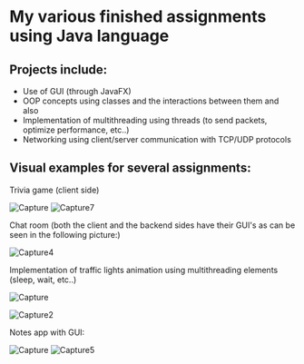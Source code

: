 # My various finished assignments using Java language

## Projects include:
* Use of GUI (through JavaFX)
* OOP concepts using classes and the interactions between them and also 
* Implementation of multithreading using threads (to send packets, optimize performance, etc..)
* Networking using client/server communication with TCP/UDP protocols

## Visual examples for several assignments:

Trivia game (client side)

![Capture](https://github.com/OmerK100/JavaCode/assets/139342166/477d0c4d-9166-4186-b126-0d2610860120)
![Capture7](https://github.com/OmerK100/JavaCode/assets/139342166/0095d33c-f2fd-4beb-8bb3-266ff8569181)


Chat room (both the client and the backend sides have their GUI's as can be seen in the following picture:)

![Capture4](https://github.com/OmerK100/JavaCode/assets/139342166/90e7503a-48a4-460f-85f2-3087b116ca46)

Implementation of traffic lights animation using multithreading elements (sleep, wait, etc..)


![Capture](https://github.com/OmerK100/JavaCode/assets/139342166/074ac65f-8d80-49c0-9aae-085a9d8ada0e)

![Capture2](https://github.com/OmerK100/JavaCode/assets/139342166/8f190abc-63eb-43bc-ac96-4b04d9e437a2)

Notes app with GUI:


![Capture](https://github.com/OmerK100/JavaCode/assets/139342166/53357451-a8a5-40cc-9efd-9d75db0d90de)
![Capture5](https://github.com/OmerK100/JavaCode/assets/139342166/b728b3cf-dcf7-43b7-9400-ed7995afcd55)


